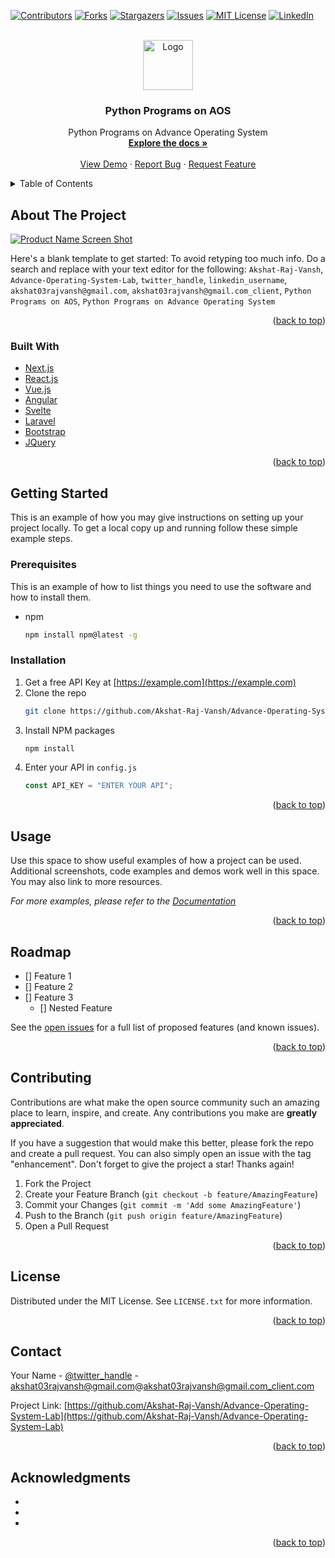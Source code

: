 <div id="top"></div>
<!--
*** Thanks for checking out the Best-README-Template. If you have a suggestion
*** that would make this better, please fork the repo and create a pull request
*** or simply open an issue with the tag "enhancement".
*** Don't forget to give the project a star!
*** Thanks again! Now go create something AMAZING! :D
-->

<!-- PROJECT SHIELDS -->
<!--
*** I'm using markdown "reference style" links for readability.
*** Reference links are enclosed in brackets [ ] instead of parentheses ( ).
*** See the bottom of this document for the declaration of the reference variables
*** for contributors-url, forks-url, etc. This is an optional, concise syntax you may use.
*** https://www.markdownguide.org/basic-syntax/#reference-style-links
-->

[![Contributors][contributors-shield]][contributors-url]
[![Forks][forks-shield]][forks-url]
[![Stargazers][stars-shield]][stars-url]
[![Issues][issues-shield]][issues-url]
[![MIT License][license-shield]][license-url]
[![LinkedIn][linkedin-shield]][linkedin-url]

<!-- PROJECT LOGO -->
<br />
<div align="center">
  <a href="https://github.com/Akshat-Raj-Vansh/Advance-Operating-System-Lab">
    <img src="images/logo.png" alt="Logo" width="80" height="80">
  </a>

<h3 align="center">Python Programs on AOS</h3>

  <p align="center">
    Python Programs on Advance Operating System
    <br />
    <a href="https://github.com/Akshat-Raj-Vansh/Advance-Operating-System-Lab"><strong>Explore the docs »</strong></a>
    <br />
    <br />
    <a href="https://github.com/Akshat-Raj-Vansh/Advance-Operating-System-Lab">View Demo</a>
    ·
    <a href="https://github.com/Akshat-Raj-Vansh/Advance-Operating-System-Lab/issues">Report Bug</a>
    ·
    <a href="https://github.com/Akshat-Raj-Vansh/Advance-Operating-System-Lab/issues">Request Feature</a>
  </p>
</div>

<!-- TABLE OF CONTENTS -->
<details>
  <summary>Table of Contents</summary>
  <ol>
    <li>
      <a href="#about-the-project">About The Project</a>
      <ul>
        <li><a href="#built-with">Built With</a></li>
      </ul>
    </li>
    <li>
      <a href="#getting-started">Getting Started</a>
      <ul>
        <li><a href="#prerequisites">Prerequisites</a></li>
        <li><a href="#installation">Installation</a></li>
      </ul>
    </li>
    <li><a href="#usage">Usage</a></li>
    <li><a href="#roadmap">Roadmap</a></li>
    <li><a href="#contributing">Contributing</a></li>
    <li><a href="#license">License</a></li>
    <li><a href="#contact">Contact</a></li>
    <li><a href="#acknowledgments">Acknowledgments</a></li>
  </ol>
</details>

<!-- ABOUT THE PROJECT -->

## About The Project

[![Product Name Screen Shot][product-screenshot]](https://example.com)

Here's a blank template to get started: To avoid retyping too much info. Do a search and replace with your text editor for the following: `Akshat-Raj-Vansh`, `Advance-Operating-System-Lab`, `twitter_handle`, `linkedin_username`, `akshat03rajvansh@gmail.com`, `akshat03rajvansh@gmail.com_client`, `Python Programs on AOS`, `Python Programs on Advance Operating System`

<p align="right">(<a href="#top">back to top</a>)</p>

### Built With

- [Next.js](https://nextjs.org/)
- [React.js](https://reactjs.org/)
- [Vue.js](https://vuejs.org/)
- [Angular](https://angular.io/)
- [Svelte](https://svelte.dev/)
- [Laravel](https://laravel.com)
- [Bootstrap](https://getbootstrap.com)
- [JQuery](https://jquery.com)

<p align="right">(<a href="#top">back to top</a>)</p>

<!-- GETTING STARTED -->

## Getting Started

This is an example of how you may give instructions on setting up your project locally.
To get a local copy up and running follow these simple example steps.

### Prerequisites

This is an example of how to list things you need to use the software and how to install them.

- npm
  ```sh
  npm install npm@latest -g
  ```

### Installation

1. Get a free API Key at [https://example.com](https://example.com)
2. Clone the repo
   ```sh
   git clone https://github.com/Akshat-Raj-Vansh/Advance-Operating-System-Lab.git
   ```
3. Install NPM packages
   ```sh
   npm install
   ```
4. Enter your API in `config.js`
   ```js
   const API_KEY = "ENTER YOUR API";
   ```

<p align="right">(<a href="#top">back to top</a>)</p>

<!-- USAGE EXAMPLES -->

## Usage

Use this space to show useful examples of how a project can be used. Additional screenshots, code examples and demos work well in this space. You may also link to more resources.

_For more examples, please refer to the [Documentation](https://example.com)_

<p align="right">(<a href="#top">back to top</a>)</p>

<!-- ROADMAP -->

## Roadmap

- [] Feature 1
- [] Feature 2
- [] Feature 3
  - [] Nested Feature

See the [open issues](https://github.com/Akshat-Raj-Vansh/Advance-Operating-System-Lab/issues) for a full list of proposed features (and known issues).

<p align="right">(<a href="#top">back to top</a>)</p>

<!-- CONTRIBUTING -->

## Contributing

Contributions are what make the open source community such an amazing place to learn, inspire, and create. Any contributions you make are **greatly appreciated**.

If you have a suggestion that would make this better, please fork the repo and create a pull request. You can also simply open an issue with the tag "enhancement".
Don't forget to give the project a star! Thanks again!

1. Fork the Project
2. Create your Feature Branch (`git checkout -b feature/AmazingFeature`)
3. Commit your Changes (`git commit -m 'Add some AmazingFeature'`)
4. Push to the Branch (`git push origin feature/AmazingFeature`)
5. Open a Pull Request

<p align="right">(<a href="#top">back to top</a>)</p>

<!-- LICENSE -->

## License

Distributed under the MIT License. See `LICENSE.txt` for more information.

<p align="right">(<a href="#top">back to top</a>)</p>

<!-- CONTACT -->

## Contact

Your Name - [@twitter_handle](https://twitter.com/twitter_handle) - akshat03rajvansh@gmail.com@akshat03rajvansh@gmail.com_client.com

Project Link: [https://github.com/Akshat-Raj-Vansh/Advance-Operating-System-Lab](https://github.com/Akshat-Raj-Vansh/Advance-Operating-System-Lab)

<p align="right">(<a href="#top">back to top</a>)</p>

<!-- ACKNOWLEDGMENTS -->

## Acknowledgments

- []()
- []()
- []()

<p align="right">(<a href="#top">back to top</a>)</p>

<!-- MARKDOWN LINKS & IMAGES -->
<!-- https://www.markdownguide.org/basic-syntax/#reference-style-links -->

[contributors-shield]: https://img.shields.io/github/contributors/Akshat-Raj-Vansh/Advance-Operating-System-Lab.svg?style=for-the-badge
[contributors-url]: https://github.com/Akshat-Raj-Vansh/Advance-Operating-System-Lab/graphs/contributors
[forks-shield]: https://img.shields.io/github/forks/Akshat-Raj-Vansh/Advance-Operating-System-Lab.svg?style=for-the-badge
[forks-url]: https://github.com/Akshat-Raj-Vansh/Advance-Operating-System-Lab/network/members
[stars-shield]: https://img.shields.io/github/stars/Akshat-Raj-Vansh/Advance-Operating-System-Lab.svg?style=for-the-badge
[stars-url]: https://github.com/Akshat-Raj-Vansh/Advance-Operating-System-Lab/stargazers
[issues-shield]: https://img.shields.io/github/issues/Akshat-Raj-Vansh/Advance-Operating-System-Lab.svg?style=for-the-badge
[issues-url]: https://github.com/Akshat-Raj-Vansh/Advance-Operating-System-Lab/issues
[license-shield]: https://img.shields.io/github/license/Akshat-Raj-Vansh/Advance-Operating-System-Lab.svg?style=for-the-badge
[license-url]: https://github.com/Akshat-Raj-Vansh/Advance-Operating-System-Lab/blob/master/LICENSE.txt
[linkedin-shield]: https://img.shields.io/badge/-LinkedIn-black.svg?style=for-the-badge&logo=linkedin&colorB=555
[linkedin-url]: https://linkedin.com/in/linkedin_username
[product-screenshot]: images/screenshot.png
